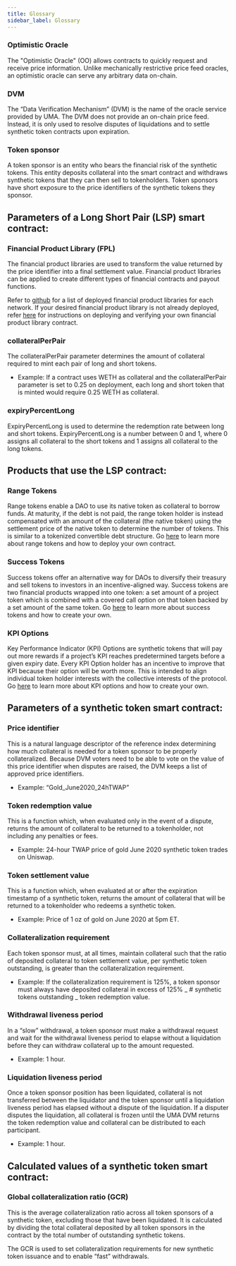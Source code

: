 ```yaml
---
title: Glossary
sidebar_label: Glossary
---
```


### Optimistic Oracle

The "Optimistic Oracle" (OO) allows contracts to quickly request and receive price information. Unlike mechanically restrictive price feed oracles, an optimistic oracle can serve any arbitrary data on-chain. 

### DVM

The “Data Verification Mechanism” (DVM) is the name of the oracle service provided by UMA. The DVM does not provide an on-chain price feed.
Instead, it is only used to resolve disputes of liquidations and to settle synthetic token contracts upon expiration.

### Token sponsor

A token sponsor is an entity who bears the financial risk of the synthetic tokens.
This entity deposits collateral into the smart contract and withdraws synthetic tokens that they can then sell to tokenholders.
Token sponsors have short exposure to the price identifiers of the synthetic tokens they sponsor.

## Parameters of a Long Short Pair (LSP) smart contract:

### Financial Product Library (FPL)

The financial product libraries are used to transform the value returned by the price identifier into a final settlement value. Financial product libraries can be applied to create different types of financial contracts and payout functions.

Refer to [github](https://github.com/UMAprotocol/protocol/tree/master/packages/core/networks) for a list of deployed financial product libraries for each network. If your desired financial product library is not already deployed, refer [here](https://github.com/UMAprotocol/launch-emp#deploying-financial-product-libraries) for instructions on deploying and verifying your own financial product library contract.

### collateralPerPair

The collateralPerPair parameter determines the amount of collateral required to mint each pair of long and short tokens.

- Example: If a contract uses WETH as collateral and the collateralPerPair parameter is set to 0.25 on deployment, each long and short token that is minted would require 0.25 WETH as collateral.

### expiryPercentLong

ExpiryPercentLong is used to determine the redemption rate between long and short tokens. ExpiryPercentLong is a number between 0 and 1, where 0 assigns all collateral to the short tokens and 1 assigns all collateral to the long tokens.

## Products that use the LSP contract:

### Range Tokens

Range tokens enable a DAO to use its native token as collateral to borrow funds. At maturity, if the debt is not paid, the range token holder is instead compensated with an amount of the collateral (the native token) using the settlement price of the native token to determine the number of tokens. This is similar to a tokenized convertible debt structure. Go [here](/range-tokens/summary) to learn more about range tokens and how to deploy your own contract.

### Success Tokens

Success tokens offer an alternative way for DAOs to diversify their treasury and sell tokens to investors in an incentive-aligned way. Success tokens are two financial products wrapped into one token: a set amount of a project token which is combined with a covered call option on that token backed by a set amount of the same token. Go [here](/success-tokens/summary) to learn more about success tokens and how to create your own.

### KPI Options

Key Performance Indicator (KPI) Options are synthetic tokens that will pay out more rewards if a project’s KPI reaches predetermined targets before a given expiry date. Every KPI Option holder has an incentive to improve that KPI because their option will be worth more. This is intended to align individual token holder interests with the collective interests of the protocol. Go [here](/kpi-options/summary) to learn more about KPI options and how to create your own.

## Parameters of a synthetic token smart contract:

### Price identifier

This is a natural language descriptor of the reference index determining how much collateral is needed for a token sponsor to be properly collateralized.
Because DVM voters need to be able to vote on the value of this price identifier when disputes are raised, the DVM keeps a list of approved price identifiers.

- Example: “Gold_June2020_24hTWAP”

### Token redemption value

This is a function which, when evaluated only in the event of a dispute, returns the amount of collateral to be returned to a tokenholder, not including any penalties or fees.

- Example: 24-hour TWAP price of gold June 2020 synthetic token trades on Uniswap.

### Token settlement value

This is a function which, when evaluated at or after the expiration timestamp of a synthetic token, returns the amount of collateral that will be returned to a tokenholder who redeems a synthetic token.

- Example: Price of 1 oz of gold on June 2020 at 5pm ET.

### Collateralization requirement

Each token sponsor must, at all times, maintain collateral such that the ratio of deposited collateral to token settlement value, per synthetic token outstanding, is greater than the collateralization requirement.

- Example: If the collateralization requirement is 125%, a token sponsor must always have deposited collateral in excess of 125% _ # synthetic tokens outstanding _ token redemption value.

### Withdrawal liveness period

In a “slow” withdrawal, a token sponsor must make a withdrawal request and wait for the withdrawal liveness period to elapse without a liquidation before they can withdraw collateral up to the amount requested.

- Example: 1 hour.

### Liquidation liveness period

Once a token sponsor position has been liquidated, collateral is not transferred between the liquidator and the token sponsor until a liquidation liveness period has elapsed without a dispute of the liquidation.
If a disputer disputes the liquidation, all collateral is frozen until the UMA DVM returns the token redemption value and collateral can be distributed to each participant.

- Example: 1 hour.

## Calculated values of a synthetic token smart contract:

### Global collateralization ratio (GCR)

This is the average collateralization ratio across all token sponsors of a synthetic token, excluding those that have been liquidated.
It is calculated by dividing the total collateral deposited by all token sponsors in the contract by the total number of outstanding synthetic tokens.  

The GCR is used to set collateralization requirements for new synthetic token issuance and to enable “fast” withdrawals.
